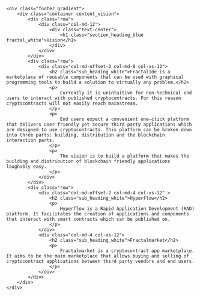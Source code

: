     <div class="footer_gradient">
        <div class="container content_vision">
            <div class="row">
                <div class="col-md-12">
                    <div class="text-center">
                        <h1 class="section_heading_blue fractal_white">Vision</h1>
                    </div>
                </div>
            </div>
            <div class="row">
                <div class="col-md-offset-2 col-md-8 col-xs-12">
                    <h2 class="sub_heading_white">Fractalide is a marketplace of reusable components that can be used with graphical programming tools to build a solution to virtually any problem.</h2>
                    <p>
                        Currently it is unintuitive for non-technical end users to interact with published cryptocontracts. For this reason cryptocontracts will not easily reach mainstream.
                    </p>
                    <p>
                        End users expect a convenient one-click platform that delivers user friendly yet secure third party applications which are designed to use cryptocontracts. This platform can be broken down into three parts: building, distribution and the blockchain interaction parts.
                    </p>
                    <p>
                        The vision is to build a platform that makes the building and distribution of blockchain friendly applications laughably easy.
                    </p>
                </div>
            </div>
            <div class="row">
                <div class="col-md-offset-2 col-md-4 col-xs-12" >
                    <h2 class="sub_heading_white">Hyperflow</h2>
                    <p>
                        Hyperflow is a Rapid Application Development (RAD) platform. It facilitates the creation of applications and components that interact with smart contracts which can be published on.
                    </p>
                </div>
                <div class="col-md-4 col-xs-12">
                    <h2 class="sub_heading_white">Fractalmarket</h2>
                    <p>
                        Fractalmarket is a cryptocontract app marketplace. It aims to be the main marketplace that allows buying and selling of cryptocontract applications between third party vendors and end users.
                    </p>
                </div>
            </div>
        </div>
    </div>
